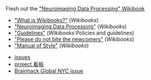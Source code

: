 Flesh out the ["Neuroimaging Data Processing" Wikibook](https://en.wikibooks.org/wiki/Neuroimaging_Data_Processing)

<div style="list-style-image: url('https://upload.wikimedia.org/wikipedia/commons/thumb/f/fa/Wikibooks-logo.svg/12px-Wikibooks-logo.svg.png');" markdown="1">

* ["What is Wikibooks?"](https://en.wikibooks.org/wiki/Wikibooks:What_is_Wikibooks) (*Wikibooks*)
* ["Neuroimaging Data Processing"](https://en.wikibooks.org/wiki/Neuroimaging_Data_Processing) (*Wikibooks*)
* ["Guidelines"](https://en.wikibooks.org/wiki/Wikibooks:Policies_and_guidelines#Guidelines) (*Wikibooks*:Policies and guidelines)
* ["Please do not bite the newcomers"](https://en.wikibooks.org/wiki/Wikibooks:Please_do_not_bite_the_newcomers) (*Wikibooks*)
* ["Manual of Style"](https://en.wikibooks.org/wiki/Wikibooks:Manual_of_Style) (*Wikibooks*)

</div>
<div style="list-style-image: url('https://upload.wikimedia.org/wikipedia/commons/thumb/9/95/Font_Awesome_5_brands_github.svg/12px-Font_Awesome_5_brands_github.svg.png');" markdown="1">

* [issues](https://github.com/shnizzedy/Flesh-out-Neuroimaging-Data-Processing-Wikibook/issues)
* [project 看板](https://github.com/shnizzedy/Flesh-out-Neuroimaging-Data-Processing-Wikibook/projects/1)
* [Brainhack Global NYC issue](https://github.com/brainhacknyc/2021/issues/6)

</div>
